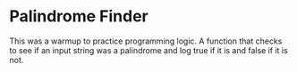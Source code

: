 # Palindrome Finder

This was a warmup to practice programming logic. A function that checks to see if an input string was a palindrome and log true if it is and false if it is not.